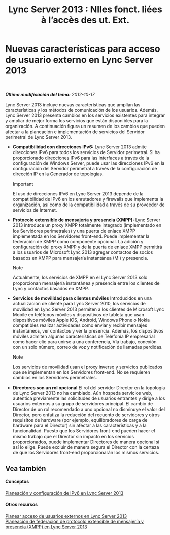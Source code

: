 ﻿---
title: "Lync Server 2013 : Nlles fonct. liées à l’accès des ut. Ext."
TOCTitle: Nuevas características para acceso de usuario externo
ms:assetid: 99da6bd5-ec14-4ad9-8f7d-37fbddf567dd
ms:mtpsurl: https://technet.microsoft.com/es-es/library/Gg398794(v=OCS.15)
ms:contentKeyID: 48276174
ms.date: 01/07/2017
mtps_version: v=OCS.15
ms.translationtype: HT
---

# Nuevas características para acceso de usuario externo en Lync Server 2013

 

_**Última modificación del tema:** 2012-10-17_

Lync Server 2013 incluye nuevas características que amplían las características y los métodos de comunicación de los usuarios. Además, Lync Server 2013 presenta cambios en los servicios existentes para integrar y ampliar de mejor forma los servicios que están disponibles para la organización. A continuación figura un resumen de los cambios que pueden afectar a la planeación e implementación de servicios del Servidor perimetral de Lync Server 2013.

  - **Compatibilidad con direcciones IPv6:** Lync Server 2013 admite direcciones IPv6 para todos los servicios de Servidor perimetral. Si ha proporcionado direcciones IPv6 para las interfaces a través de la configuración de Windows Server, puede usar las direcciones IPv6 en la configuración del Servidor perimetral a través de la configuración de dirección IP en la Generador de topologías.
    
    > [!IMPORTANT]  
    > El uso de direcciones IPv6 en Lync Server 2013 depende de la compatibilidad de IPv6 en los enrutadores y firewalls que implementa la organización, así como de la compatibilidad a través de su proveedor de servicios de Internet.
    


  - **Protocolo extensible de mensajería y presencia (XMPP):** Lync Server 2013 introduce un proxy XMPP totalmente integrado (implementado en los Servidores perimetrales) y una puerta de enlace XMPP implementada en los Servidores front-end. Puede implementar la federación de XMPP como componente opcional. La adición y configuración del proxy XMPP y de la puerta de enlace XMPP permitirá a los usuarios de Microsoft Lync 2013 agregar contactos de socios basados en XMPP para mensajería instantánea (MI) y presencia.
    

    > [!NOTE]
    > Actualmente, los servicios de XMPP en el Lync Server 2013 solo proporcionan mensajería instantánea y presencia entre los clientes de Lync y contactos basados en XMPP.



  - **Servicios de movilidad para clientes móviles** Introducidos en una actualización de cliente para Lync Server 2010, los servicios de movilidad en Lync Server 2013 permiten a los clientes de Microsoft Lync Mobile en teléfonos móviles y dispositivos de tableta que usan dispositivos móviles Apple iOS, Android, Windows Phone o Nokia compatibles realizar actividades como enviar y recibir mensajes instantáneos, ver contactos y ver la presencia. Además, los dispositivos móviles admiten algunas características de Telefonía IP empresarial como hacer clic para unirse a una conferencia, Vía trabajo, conexión con un solo número, correo de voz y notificación de llamadas perdidas.
    

    > [!NOTE]
    > Los servicios de movilidad usan el proxy inverso y servicios publicados que se implementan en los Servidores front-end. No se requieren cambios en los Servidores perimetrales.



  - **Directores son un rol opcional** El rol del servidor Director en la topología de Lync Server 2013 no ha cambiado. Aún hospeda servicios web, autentica previamente las solicitudes de usuarios entrantes y dirige a los usuarios externos a su grupo de servidores principal. El cambio de Director de un rol recomendado a uno opcional no disminuye el valor del Director, pero enfatiza la reducción del recuento de servidores y otros requisitos de hardware (por ejemplo, equilibradores de carga de hardware para el Director) sin afectar a las características y a la funcionalidad. Puesto que los Servidores front-end pueden hacer el mismo trabajo que el Director sin impacto en los servicios proporcionados, puede implementar Directores de manera opcional si así lo elige. Puede excluir de manera segura el Director con la certeza de que los Servidores front-end proporcionarán los mismos servicios.

## Vea también

#### Conceptos

[Planeación y configuración de IPv6 en Lync Server 2013](lync-server-2013-planning-for-and-configuring-ipv6.md)  

#### Otros recursos

[Planear acceso de usuarios externos en Lync Server 2013](lync-server-2013-planning-for-external-user-access.md)  
[Planeación de federación de protocolo extensible de mensajería y presencia (XMPP) en Lync Server 2013](lync-server-2013-planning-for-extensible-messaging-and-presence-protocol-xmpp-federation.md)

